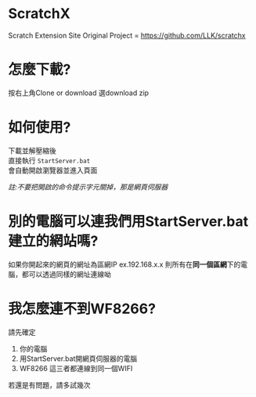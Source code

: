# ScratchX
Scratch Extension Site
Original Project = https://github.com/LLK/scratchx

# 怎麼下載?
按右上角Clone or download
選download zip

# 如何使用?

下載並解壓縮後  
直接執行 `StartServer.bat`  
會自動開啟瀏覽器並進入頁面

_註:不要把開啟的命令提示字元關掉，那是網頁伺服器_

# 別的電腦可以連我們用StartServer.bat建立的網站嗎?

如果你開起來的網頁的網址為區網IP
ex.192.168.x.x 
則所有在**同一個區網**下的電腦，都可以透過同樣的網址連線呦

# 我怎麼連不到WF8266?

請先確定
1. 你的電腦
2. 用StartServer.bat開網頁伺服器的電腦
3. WF8266
這三者都連線到同一個WIFI

若還是有問題，請多試幾次
